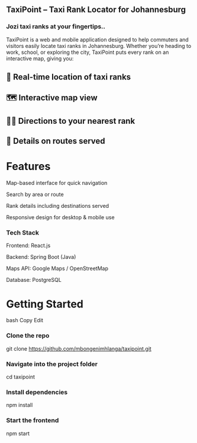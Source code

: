 ## TaxiPoint – Taxi Rank Locator for Johannesburg
### Jozi taxi ranks at your fingertips..

TaxiPoint is a web and mobile application designed to help commuters and visitors easily locate taxi ranks in Johannesburg. Whether you’re heading to work, school, or exploring the city, TaxiPoint puts every rank on an interactive map, giving you:

## 📍 Real-time location of taxi ranks

## 🗺 Interactive map view

## 🚶‍♂️ Directions to your nearest rank

## 📌 Details on routes served

# Features
Map-based interface for quick navigation

Search by area or route

Rank details including destinations served

Responsive design for desktop & mobile use

### Tech Stack
Frontend: React.js

Backend: Spring Boot (Java)

Maps API: Google Maps / OpenStreetMap

Database: PostgreSQL

# Getting Started
bash
Copy
Edit
### Clone the repo
git clone https://github.com/mbongenimhlanga/taxipoint.git

### Navigate into the project folder
cd taxipoint

### Install dependencies
npm install

### Start the frontend
npm start
